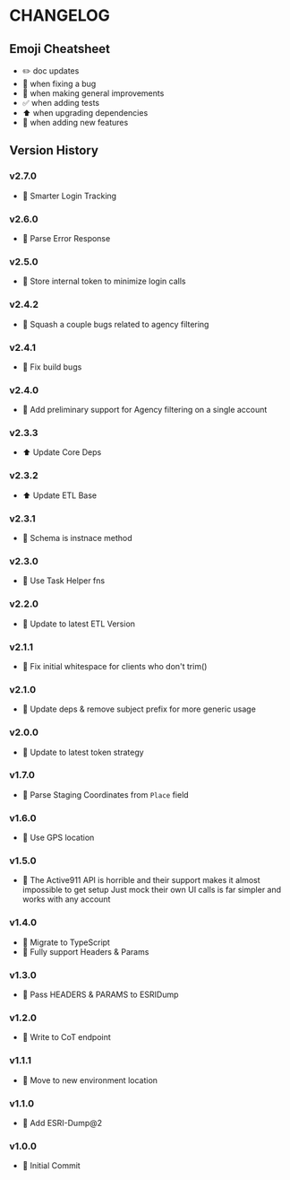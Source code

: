 # CHANGELOG

## Emoji Cheatsheet
- :pencil2: doc updates
- :bug: when fixing a bug
- :rocket: when making general improvements
- :white_check_mark: when adding tests
- :arrow_up: when upgrading dependencies
- :tada: when adding new features

## Version History

### v2.7.0

- :rocket: Smarter Login Tracking

### v2.6.0

- :rocket: Parse Error Response

### v2.5.0

- :rocket: Store internal token to minimize login calls

### v2.4.2

- :bug: Squash a couple bugs related to agency filtering

### v2.4.1

- :bug: Fix build bugs

### v2.4.0

- :rocket: Add preliminary support for Agency filtering on a single account

### v2.3.3

- :arrow_up: Update Core Deps

### v2.3.2

- :arrow_up: Update ETL Base

### v2.3.1

- :rocket: Schema is instnace method

### v2.3.0

- :rocket: Use Task Helper fns

### v2.2.0

- :bug: Update to latest ETL Version

### v2.1.1

- :bug: Fix initial whitespace for clients who don't trim()

### v2.1.0

- :rocket: Update deps & remove subject prefix for more generic usage

### v2.0.0

- :rocket: Update to latest token strategy

### v1.7.0

- :rocket: Parse Staging Coordinates from `Place` field

### v1.6.0

- :rocket: Use GPS location

### v1.5.0

- :rocket: The Active911 API is horrible and their support makes it almost impossible to get setup
            Just mock their own UI calls is far simpler and works with any account

### v1.4.0

- :rocket: Migrate to TypeScript
- :tada: Fully support Headers & Params

### v1.3.0

- :tada: Pass HEADERS & PARAMS to ESRIDump

### v1.2.0

- :rocket: Write to CoT endpoint

### v1.1.1

- :rocket: Move to new environment location

### v1.1.0

- :rocket: Add ESRI-Dump@2

### v1.0.0

- :tada: Initial Commit

